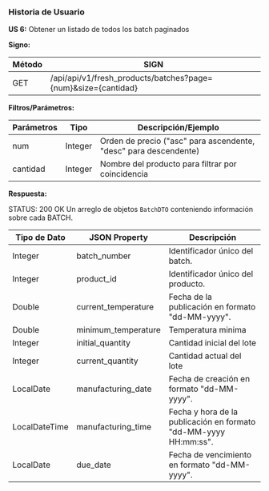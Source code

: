### Historia de Usuario

**US 6:** Obtener un listado de todos los batch paginados

**Signo:**

| Método | SIGN                                                          |
|--------|---------------------------------------------------------------|
| GET    | /api/api/v1/fresh_products/batches?page={num}&size={cantidad} |

**Filtros/Parámetros:**

| Parámetros | Tipo    | Descripción/Ejemplo                                              |
|------------|---------|------------------------------------------------------------------|
| num        | Integer | Orden de precio ("asc" para ascendente, "desc" para descendente) |
| cantidad   | Integer | Nombre del producto para filtrar por coincidencia                |

**Respuesta:**

STATUS: 200 OK
Un arreglo de objetos `BatchDTO` conteniendo información sobre cada BATCH.

| Tipo de Dato  | JSON Property       | Descripción                                                      |
|---------------|---------------------|------------------------------------------------------------------|
| Integer       | batch_number        | Identificador único del batch.                                   |
| Integer       | product_id          | Identificador único del producto.                                |
| Double        | current_temperature | Fecha de la publicación en formato "dd-MM-yyyy".                 |
| Double        | minimum_temperature | Temperatura minima                                               |
| Integer       | initial_quantity    | Cantidad inicial del lote                                        |
| Integer       | current_quantity    | Cantidad actual del lote                                         |
| LocalDate     | manufacturing_date  | Fecha de creación en formato "dd-MM-yyyy".                       |
| LocalDateTime | manufacturing_time  | Fecha y hora de la publicación en formato "dd-MM-yyyy HH:mm:ss". |
| LocalDate     | due_date            | Fecha de vencimiento en formato "dd-MM-yyyy".                    |